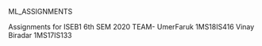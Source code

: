ML_ASSIGNMENTS

Assignments for ISEB1 6th SEM 2020
TEAM-
UmerFaruk 1MS18IS416
Vinay Biradar 1MS17IS133

